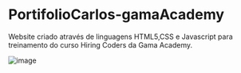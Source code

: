 # PortifolioCarlos-gamaAcademy
Website criado através de linguagens HTML5,CSS e Javascript para treinamento do curso Hiring Coders da Gama Academy.

![image](https://user-images.githubusercontent.com/68930974/166615424-75cc688d-28b1-41b0-aabc-61e074b7fe90.png)

